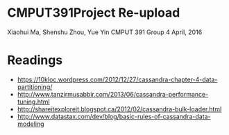 # CMPUT391Project Re-upload
Xiaohui Ma, Shenshu Zhou, Yue Yin
CMPUT 391 Group 4
April, 2016


# Readings
 * https://10kloc.wordpress.com/2012/12/27/cassandra-chapter-4-data-partitioning/
 * http://www.tanzirmusabbir.com/2013/06/cassandra-performance-tuning.html
 * http://shareitexploreit.blogspot.ca/2012/02/cassandra-bulk-loader.html
 * http://www.datastax.com/dev/blog/basic-rules-of-cassandra-data-modeling
